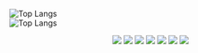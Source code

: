 
  ![Top Langs](https://github-readme-stats.vercel.app/api/?username=oguuk&show_icons=true&theme=swift) </br>
  ![Top Langs](https://github-readme-stats.vercel.app/api/top-langs/?username=oguuk&show_icons=true&theme=swift)
<p align="center"><img src="https://img.shields.io/badge/Python-489C08?style=flat-square&logo=Python&logoColor=white"/></a> <img src="https://img.shields.io/badge/Swift-F05138?style=flat-square&logo=Swift&logoColor=white"/></a> <img src="https://img.shields.io/badge/C++-00599C?style=flat-square&logo=C++&logoColor=white"/></a> <img src="https://img.shields.io/badge/JAVA-D72222?style=flat-square&logo=JAVA&logoColor=white"/></a> <img src="https://img.shields.io/badge/HTML-E34F26?style=flat-square&logo=HTML5&logoColor=white"/></a>  <img src="https://img.shields.io/badge/CSS-1572B6?style=flat-square&logo=CSS3&logoColor=white"/></a>  <img src="https://img.shields.io/badge/JavaScript-F7DF1E?style=flat-square&logo=JavaScript&logoColor=black"/></a></p> 
<p align="center"></p>
<!--
**oguuk/oguuk** is a ✨ _special_ ✨ repository because its `README.md` (this file) appears on your GitHub profile.

Here are some ideas to get you started:

- 🔭 I’m currently working on ...
- 🌱 I’m currently learning ...
- 👯 I’m looking to collaborate on ...
- 🤔 I’m looking for help with ...
- 💬 Ask me about ...
- 📫 How to reach me: ...
- 😄 Pronouns: ...
- ⚡ Fun fact: ...
-->
